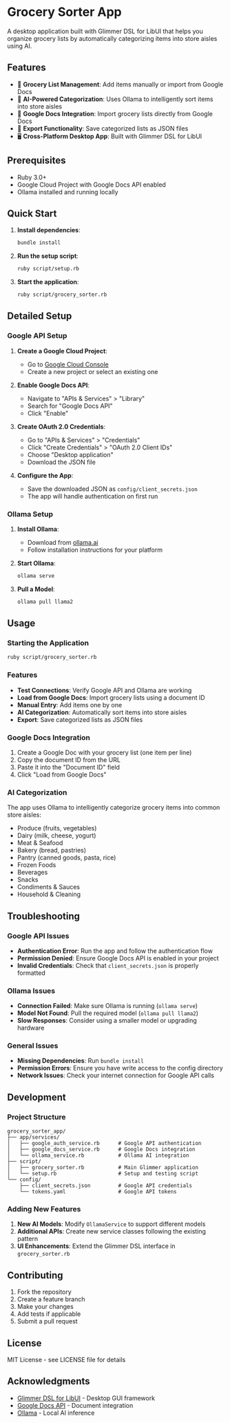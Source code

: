 # Grocery Sorter App

A desktop application built with Glimmer DSL for LibUI that helps you organize grocery lists by automatically categorizing items into store aisles using AI.

## Features

- 🛒 **Grocery List Management**: Add items manually or import from Google Docs
- 🤖 **AI-Powered Categorization**: Uses Ollama to intelligently sort items into store aisles
- 📄 **Google Docs Integration**: Import grocery lists directly from Google Docs
- 💾 **Export Functionality**: Save categorized lists as JSON files
- 🖥️ **Cross-Platform Desktop App**: Built with Glimmer DSL for LibUI

## Prerequisites

- Ruby 3.0+
- Google Cloud Project with Google Docs API enabled
- Ollama installed and running locally

## Quick Start

1. **Install dependencies**:
   ```bash
   bundle install
   ```

2. **Run the setup script**:
   ```bash
   ruby script/setup.rb
   ```

3. **Start the application**:
   ```bash
   ruby script/grocery_sorter.rb
   ```

## Detailed Setup

### Google API Setup

1. **Create a Google Cloud Project**:
   - Go to [Google Cloud Console](https://console.cloud.google.com)
   - Create a new project or select an existing one

2. **Enable Google Docs API**:
   - Navigate to "APIs & Services" > "Library"
   - Search for "Google Docs API"
   - Click "Enable"

3. **Create OAuth 2.0 Credentials**:
   - Go to "APIs & Services" > "Credentials"
   - Click "Create Credentials" > "OAuth 2.0 Client IDs"
   - Choose "Desktop application"
   - Download the JSON file

4. **Configure the App**:
   - Save the downloaded JSON as `config/client_secrets.json`
   - The app will handle authentication on first run

### Ollama Setup

1. **Install Ollama**:
   - Download from [ollama.ai](https://ollama.ai/download)
   - Follow installation instructions for your platform

2. **Start Ollama**:
   ```bash
   ollama serve
   ```

3. **Pull a Model**:
   ```bash
   ollama pull llama2
   ```

## Usage

### Starting the Application

```bash
ruby script/grocery_sorter.rb
```

### Features

- **Test Connections**: Verify Google API and Ollama are working
- **Load from Google Docs**: Import grocery lists using a document ID
- **Manual Entry**: Add items one by one
- **AI Categorization**: Automatically sort items into store aisles
- **Export**: Save categorized lists as JSON files

### Google Docs Integration

1. Create a Google Doc with your grocery list (one item per line)
2. Copy the document ID from the URL
3. Paste it into the "Document ID" field
4. Click "Load from Google Docs"

### AI Categorization

The app uses Ollama to intelligently categorize grocery items into common store aisles:

- Produce (fruits, vegetables)
- Dairy (milk, cheese, yogurt)
- Meat & Seafood
- Bakery (bread, pastries)
- Pantry (canned goods, pasta, rice)
- Frozen Foods
- Beverages
- Snacks
- Condiments & Sauces
- Household & Cleaning

## Troubleshooting

### Google API Issues

- **Authentication Error**: Run the app and follow the authentication flow
- **Permission Denied**: Ensure Google Docs API is enabled in your project
- **Invalid Credentials**: Check that `client_secrets.json` is properly formatted

### Ollama Issues

- **Connection Failed**: Make sure Ollama is running (`ollama serve`)
- **Model Not Found**: Pull the required model (`ollama pull llama2`)
- **Slow Responses**: Consider using a smaller model or upgrading hardware

### General Issues

- **Missing Dependencies**: Run `bundle install`
- **Permission Errors**: Ensure you have write access to the config directory
- **Network Issues**: Check your internet connection for Google API calls

## Development

### Project Structure

```
grocery_sorter_app/
├── app/services/
│   ├── google_auth_service.rb      # Google API authentication
│   ├── google_docs_service.rb      # Google Docs integration
│   └── ollama_service.rb           # Ollama AI integration
├── script/
│   ├── grocery_sorter.rb           # Main Glimmer application
│   └── setup.rb                    # Setup and testing script
└── config/
    ├── client_secrets.json         # Google API credentials
    └── tokens.yaml                 # Google API tokens
```

### Adding New Features

1. **New AI Models**: Modify `OllamaService` to support different models
2. **Additional APIs**: Create new service classes following the existing pattern
3. **UI Enhancements**: Extend the Glimmer DSL interface in `grocery_sorter.rb`

## Contributing

1. Fork the repository
2. Create a feature branch
3. Make your changes
4. Add tests if applicable
5. Submit a pull request

## License

MIT License - see LICENSE file for details

## Acknowledgments

- [Glimmer DSL for LibUI](https://github.com/AndyObtiva/glimmer-dsl-libui) - Desktop GUI framework
- [Google Docs API](https://developers.google.com/workspace/docs/api) - Document integration
- [Ollama](https://ollama.ai) - Local AI inference
